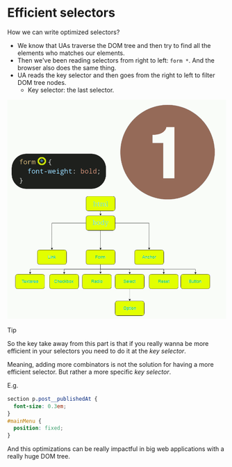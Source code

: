 # Efficient selectors

How we can write optimized selectors?

- We know that UAs traverse the DOM tree and then try to find all the elements who matches our elements.
- Then we've been reading selectors from right to left: `form *`. And the browser also does the same thing.
- UA reads the key selector and then goes from the right to left to filter DOM tree nodes.
  - Key selector: the last selector.

![CSS selector optimization and how it works](./form-universal-selector.gif)

> [!TIP]
>
> So the key take away from this part is that if you really wanna be more efficient in your selectors you need to do it at the _key selector_.
>
> Meaning, adding more combinators is not the solution for having a more efficient selector. But rather a more specific _key selector_.
>
> E.g.
>
> ```css
> section p.post__publishedAt {
>   font-size: 0.3em;
> }
> #mainMenu {
>   position: fixed;
> }
> ```

And this optimizations can be really impactful in big web applications with a really huge DOM tree.

